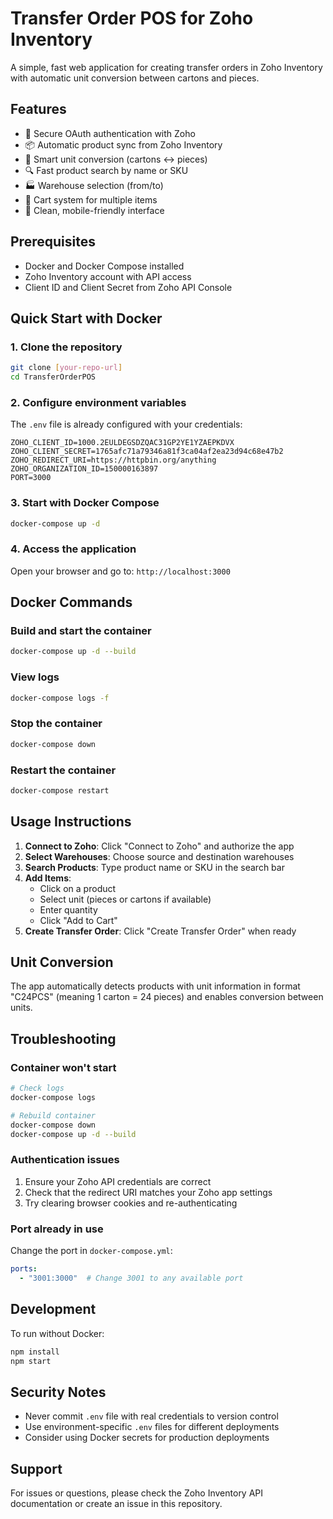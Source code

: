 # Transfer Order POS for Zoho Inventory

A simple, fast web application for creating transfer orders in Zoho Inventory with automatic unit conversion between cartons and pieces.

## Features

- 🔐 Secure OAuth authentication with Zoho
- 📦 Automatic product sync from Zoho Inventory
- 🔄 Smart unit conversion (cartons ↔ pieces)
- 🔍 Fast product search by name or SKU
- 🏭 Warehouse selection (from/to)
- 🛒 Cart system for multiple items
- 📱 Clean, mobile-friendly interface

## Prerequisites

- Docker and Docker Compose installed
- Zoho Inventory account with API access
- Client ID and Client Secret from Zoho API Console

## Quick Start with Docker

### 1. Clone the repository
```bash
git clone [your-repo-url]
cd TransferOrderPOS
```

### 2. Configure environment variables
The `.env` file is already configured with your credentials:
```
ZOHO_CLIENT_ID=1000.2EULDEGSDZQAC31GP2YE1YZAEPKDVX
ZOHO_CLIENT_SECRET=1765afc71a79346a81f3ca04af2ea23d94c68e47b2
ZOHO_REDIRECT_URI=https://httpbin.org/anything
ZOHO_ORGANIZATION_ID=150000163897
PORT=3000
```

### 3. Start with Docker Compose
```bash
docker-compose up -d
```

### 4. Access the application
Open your browser and go to: `http://localhost:3000`

## Docker Commands

### Build and start the container
```bash
docker-compose up -d --build
```

### View logs
```bash
docker-compose logs -f
```

### Stop the container
```bash
docker-compose down
```

### Restart the container
```bash
docker-compose restart
```

## Usage Instructions

1. **Connect to Zoho**: Click "Connect to Zoho" and authorize the app
2. **Select Warehouses**: Choose source and destination warehouses
3. **Search Products**: Type product name or SKU in the search bar
4. **Add Items**: 
   - Click on a product
   - Select unit (pieces or cartons if available)
   - Enter quantity
   - Click "Add to Cart"
5. **Create Transfer Order**: Click "Create Transfer Order" when ready

## Unit Conversion

The app automatically detects products with unit information in format "C24PCS" (meaning 1 carton = 24 pieces) and enables conversion between units.

## Troubleshooting

### Container won't start
```bash
# Check logs
docker-compose logs

# Rebuild container
docker-compose down
docker-compose up -d --build
```

### Authentication issues
1. Ensure your Zoho API credentials are correct
2. Check that the redirect URI matches your Zoho app settings
3. Try clearing browser cookies and re-authenticating

### Port already in use
Change the port in `docker-compose.yml`:
```yaml
ports:
  - "3001:3000"  # Change 3001 to any available port
```

## Development

To run without Docker:
```bash
npm install
npm start
```

## Security Notes

- Never commit `.env` file with real credentials to version control
- Use environment-specific `.env` files for different deployments
- Consider using Docker secrets for production deployments

## Support

For issues or questions, please check the Zoho Inventory API documentation or create an issue in this repository.